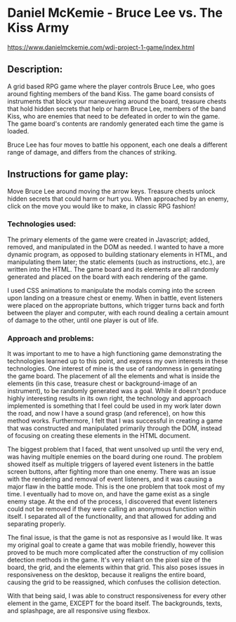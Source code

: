 # Daniel McKemie - Bruce Lee vs. The Kiss Army
https://www.danielmckemie.com/wdi-project-1-game/index.html


## Description:
A grid based RPG game where the player controls Bruce Lee, who goes around fighting members of the band Kiss.  The game board consists of instruments that block your maneuvering around the board, treasure chests that hold hidden secrets that help or harm Bruce Lee, members of the band Kiss, who are enemies that need to be defeated in order to win the game.  The game board's contents are randomly generated each time the game is loaded.

Bruce Lee has four moves to battle his opponent, each one deals a different range of damage, and differs from the chances of striking.


## Instructions for game play:
Move Bruce Lee around moving the arrow keys.  Treasure chests unlock hidden secrets that could harm or hurt you.  When approached by an enemy, click on the move you would like to make, in classic RPG fashion!


### Technologies used:
The primary elements of the game were created in Javascript; added, removed, and manipulated in the DOM as needed.  I wanted to have a more dynamic program, as opposed to building stationary elements in HTML, and manipulating them later; the static elements (such as instructions, etc.), are written into the HTML.  The game board and its elements are all randomly generated and placed on the board with each rendering of the game.

I used CSS animations to manipulate the modals coming into the screen upon landing on a treasure chest or enemy.  When in battle, event listeners were placed on the appropriate buttons, which trigger turns back and forth between the player and computer, with each round dealing a certain amount of damage to the other, until one player is out of life.


### Approach and problems:
It was important to me to have a high functioning game demonstrating the technologies learned up to this point, and express my own interests in these technologies.  One interest of mine is the use of randomness in generating the game board.  The placement of all the elements and what is inside the elements (in this case, treasure chest or background-image of an instrument), to be randomly generated was a goal.  While it doesn't produce highly interesting results in its own right, the technology and approach implemented is something that I feel could be used in my work later down the road, and now I have a sound grasp (and reference), on how this method works.  Furthermore, I felt that I was successful in creating a game that was constructed and manipulated primarily through the DOM, instead of focusing on creating these elements in the HTML document.

The biggest problem that I faced, that went unsolved up until the very end, was having multiple enemies on the board during one round.  The problem showed itself as multiple triggers of layered event listeners in the battle screen buttons, after fighting more than one enemy.  There was an issue with the rendering and removal of event listeners, and it was causing a major flaw in the battle mode.  This is the one problem that took most of my time.  I eventually had to move on, and have the game exist as a single enemy stage.  At the end of the process, I discovered that event listeners could not be removed if they were calling an anonymous function within itself.  I separated all of the functionality, and that allowed for adding and separating properly.

The final issue, is that the game is not as responsive as I would like.  It was my original goal to create a game that was mobile friendly, however this proved to be much more complicated after the construction of my collision detection methods in the game.  It's very reliant on the pixel size of the board, the grid, and the elements within that grid.  This also poses issues in responsiveness on the desktop, because it realigns the entire board, causing the grid to be reassigned, which confuses the collision detection.

With that being said, I was able to construct responsiveness for every other element in the game, EXCEPT for the board itself.  The backgrounds, texts, and splashpage, are all responsive using flexbox.

